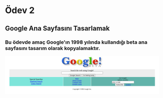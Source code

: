 # Ödev 2

## Google Ana Sayfasını Tasarlamak

### Bu ödevde amaç Google'ın 1998 yılında kullandığı beta ana sayfasını tasarım olarak kopyalamaktır.

![alt](https://raw.githubusercontent.com/Kodluyoruz/taskforce/main/css/cssodev3/figures/googlehomepage.png)